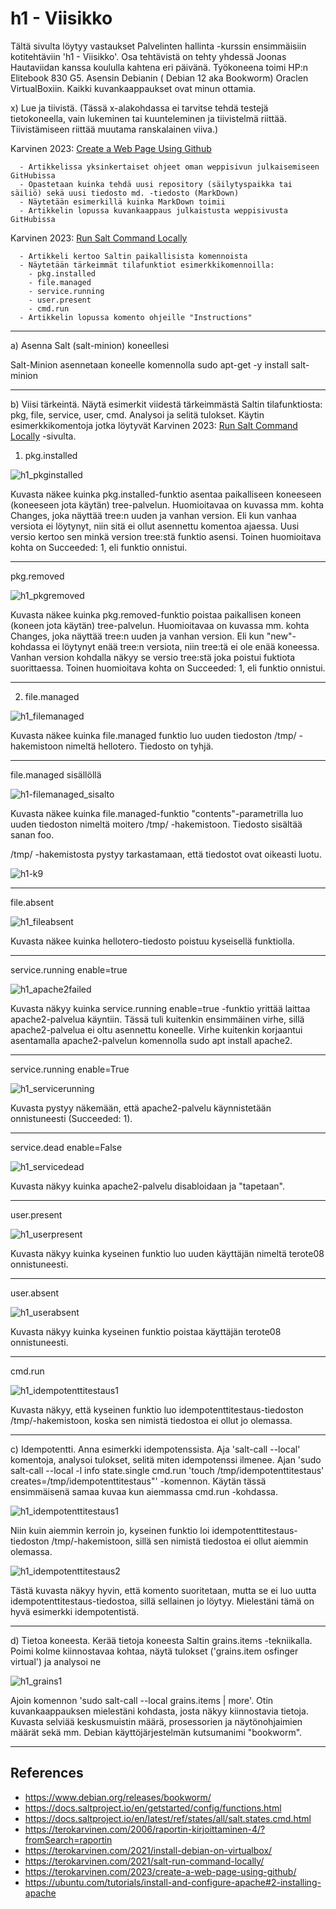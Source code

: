 # h1 - Viisikko

Tältä sivulta löytyy vastaukset Palvelinten hallinta -kurssin ensimmäisiin kotitehtäviin 'h1 - Viisikko'. Osa tehtävistä on tehty yhdessä Joonas Hautaviidan kanssa koululla kahtena eri päivänä. Työkoneena toimi HP:n Elitebook 830 G5. Asensin Debianin ( Debian 12 aka Bookworm) Oraclen VirtualBoxiin. Kaikki kuvankaappaukset ovat minun ottamia.

x) Lue ja tiivistä. (Tässä x-alakohdassa ei tarvitse tehdä testejä tietokoneella, vain lukeminen tai kuunteleminen ja tiivistelmä riittää. Tiivistämiseen riittää muutama ranskalainen viiva.)

   Karvinen 2023: [Create a Web Page Using Github](https://terokarvinen.com/2023/create-a-web-page-using-github/)
   
      - Artikkelissa yksinkertaiset ohjeet oman weppisivun julkaisemiseen GitHubissa
      - Opastetaan kuinka tehdä uusi repository (säilytyspaikka tai säiliö) sekä uusi tiedosto md. -tiedosto (MarkDown)
      - Näytetään esimerkillä kuinka MarkDown toimii
      - Artikkelin lopussa kuvankaappaus julkaistusta weppisivusta GitHubissa

  Karvinen 2023: [Run Salt Command Locally](https://terokarvinen.com/2021/salt-run-command-locally/)
  
      - Artikkeli kertoo Saltin paikallisista komennoista
      - Näytetään tärkeimmät tilafunktiot esimerkkikomennoilla:
        - pkg.installed
        - file.managed
        - service.running
        - user.present
        - cmd.run
      - Artikkelin lopussa komento ohjeille "Instructions"
      
---------------------------------------------------------------------------------------------------------------------------------------------------------------------------  
a) Asenna Salt (salt-minion) koneellesi

Salt-Minion asennetaan koneelle komennolla sudo apt-get -y install salt-minion

-----------------------------------------------------------------------------------------------------------------------------------------------------------------------------
b) Viisi tärkeintä. Näytä esimerkit viidestä tärkeimmästä Saltin tilafunktiosta: pkg, file, service, user, cmd. Analysoi ja selitä tulokset. Käytin esimerkkikomentoja jotka löytyvät Karvinen 2023: [Run Salt Command Locally](https://terokarvinen.com/2021/salt-run-command-locally/) -sivulta.


1. pkg.installed
   
![h1_pkginstalled](https://github.com/ThomasHelminen/Palvelinten-hallinta--course/assets/148875548/8116baea-993f-4ae9-8220-d035d4912a9e)
   
Kuvasta näkee kuinka pkg.installed-funktio asentaa paikalliseen koneeseen (koneeseen jota käytän) tree-palvelun. Huomioitavaa on kuvassa mm. kohta Changes, joka näyttää tree:n uuden ja vanhan version. Eli kun vanhaa versiota ei löytynyt, niin sitä ei ollut asennettu komentoa ajaessa. Uusi versio kertoo sen minkä version tree:stä funktio asensi. Toinen huomioitava kohta on Succeeded: 1, eli funktio onnistui.

---------------------------------------------------------------------------------------------------------------------------------------------------------------------------   
pkg.removed

![h1_pkgremoved](https://github.com/ThomasHelminen/Palvelinten-hallinta--course/assets/148875548/575702a4-c1a0-4a8a-81e3-4b8d5fe3f41c)

Kuvasta näkee kuinka pkg.removed-funktio poistaa paikallisen koneen (koneen jota käytän) tree-palvelun. Huomioitavaa on kuvassa mm. kohta Changes, joka näyttää tree:n uuden ja vanhan version. Eli kun "new"-kohdassa ei löytynyt enää tree:n versiota, niin tree:tä ei ole enää koneessa. Vanhan version kohdalla näkyy se versio tree:stä joka poistui fuktiota suorittaessa. Toinen huomioitava kohta on Succeeded: 1, eli funktio onnistui.

-----------------------------------------------------------------------------------------------------------------------------------------------------------------------------
2. file.managed

![h1_filemanaged](https://github.com/ThomasHelminen/Palvelinten-hallinta--course/assets/148875548/aeac6528-f0ac-4abd-adf4-48d9cbcd1313)

Kuvasta näkee kuinka file.managed funktio luo uuden tiedoston /tmp/ -hakemistoon nimeltä hellotero. Tiedosto on tyhjä.

-----------------------------------------------------------------------------------------------------------------------------------------------------------------------------
   file.managed sisällöllä
   
![h1-filemanaged_sisalto](https://github.com/ThomasHelminen/Palvelinten-hallinta--course/assets/148875548/0c18acea-c9ce-4f45-a2d8-d98e4e7c2388)

Kuvasta näkee kuinka file.managed-funktio "contents"-parametrilla luo uuden tiedoston nimeltä moitero /tmp/ -hakemistoon. Tiedosto sisältää sanan foo.

/tmp/ -hakemistosta pystyy tarkastamaan, että tiedostot ovat oikeasti luotu.

![h1-k9](https://github.com/ThomasHelminen/Palvelinten-hallinta--course/assets/148875548/c1a511f6-9335-4383-a39a-e29103e5d86d)

-----------------------------------------------------------------------------------------------------------------------------------------------------------------------------
  file.absent
  
  ![h1_fileabsent](https://github.com/ThomasHelminen/Palvelinten-hallinta--course/assets/148875548/66126efe-e571-405f-83ee-6b4cf29471db)

  Kuvasta näkee kuinka hellotero-tiedosto poistuu kyseisellä funktiolla.

-----------------------------------------------------------------------------------------------------------------------------------------------------------------------------
  service.running enable=true
  
  ![h1_apache2failed](https://github.com/ThomasHelminen/Palvelinten-hallinta--course/assets/148875548/3abc6de9-28a3-4492-91aa-62fac57d98f2)

  
  Kuvasta näkyy kuinka service.running enable=true -funktio yrittää laittaa apache2-palvelua käyntiin. Tässä tuli kuitenkin ensimmäinen virhe, sillä apache2-palvelua ei oltu   asennettu koneelle. Virhe kuitenkin korjaantui asentamalla apache2-palvelun komennolla sudo apt install apache2. 

-----------------------------------------------------------------------------------------------------------------------------------------------------------------------------
  service.running enable=True
  
  ![h1_servicerunning](https://github.com/ThomasHelminen/Palvelinten-hallinta--course/assets/148875548/794955b5-32b3-44af-9c1b-2d53e2e4de1e)

  Kuvasta pystyy näkemään, että apache2-palvelu käynnistetään onnistuneesti (Succeeded: 1).
  
-----------------------------------------------------------------------------------------------------------------------------------------------------------------------------
  service.dead enable=False
  
  ![h1_servicedead](https://github.com/ThomasHelminen/Palvelinten-hallinta--course/assets/148875548/903e0165-c743-46f9-b032-4db04a7bb481)

  Kuvasta näkyy kuinka apache2-palvelu disabloidaan ja "tapetaan".

-----------------------------------------------------------------------------------------------------------------------------------------------------------------------------
  user.present

  ![h1_userpresent](https://github.com/ThomasHelminen/Palvelinten-hallinta--course/assets/148875548/15a14b0c-998d-4775-b2aa-61b1eb362aa9)

  Kuvasta näkyy kuinka kyseinen funktio luo uuden käyttäjän nimeltä terote08 onnistuneesti.

-----------------------------------------------------------------------------------------------------------------------------------------------------------------------------
  user.absent
  
  ![h1_userabsent](https://github.com/ThomasHelminen/Palvelinten-hallinta--course/assets/148875548/7ea9e5dd-5da7-42f4-8267-8098394f1ab9)

  Kuvasta näkyy kuinka kyseinen funktio poistaa käyttäjän terote08 onnistuneesti.
  
-----------------------------------------------------------------------------------------------------------------------------------------------------------------------------
  cmd.run
  
  ![h1_idempotenttitestaus1](https://github.com/ThomasHelminen/Palvelinten-hallinta--course/assets/148875548/e55f0102-c87e-40a8-9795-0282ac8eb604)

  Kuvasta näkyy, että kyseinen funktio luo idempotenttitestaus-tiedoston /tmp/-hakemistoon, koska sen nimistä tiedostoa ei ollut jo olemassa.
  
-----------------------------------------------------------------------------------------------------------------------------------------------------------------------------
c) Idempotentti. Anna esimerkki idempotenssista. Aja 'salt-call --local' komentoja, analysoi tulokset, selitä miten idempotenssi ilmenee. Ajan 'sudo salt-call --local -l info state.single cmd.run 'touch /tmp/idempotenttitestaus' creates=/tmp/idempotenttitestaus"' -komennon. Käytän tässä ensimmäisenä samaa kuvaa kun aiemmassa cmd.run -kohdassa.

![h1_idempotenttitestaus1](https://github.com/ThomasHelminen/Palvelinten-hallinta--course/assets/148875548/226f6f9a-6195-468b-a959-99973910954c)

Niin kuin aiemmin kerroin jo, kyseinen funktio loi idempotenttitestaus-tiedoston /tmp/-hakemistoon, sillä sen nimistä tiedostoa ei ollut aiemmin olemassa.


![h1_idempotenttitestaus2](https://github.com/ThomasHelminen/Palvelinten-hallinta--course/assets/148875548/51bca58a-b75b-4597-b1b5-1be5882b4566)

Tästä kuvasta näkyy hyvin, että komento suoritetaan, mutta se ei luo uutta idempotenttitestaus-tiedostoa, sillä sellainen jo löytyy. Mielestäni tämä on hyvä esimerkki idempotentistä.

-----------------------------------------------------------------------------------------------------------------------------------------------------------------------------
d) Tietoa koneesta. Kerää tietoja koneesta Saltin grains.items -tekniikalla. Poimi kolme kiinnostavaa kohtaa, näytä tulokset ('grains.item osfinger virtual') ja analysoi ne

![h1_grains1](https://github.com/ThomasHelminen/Palvelinten-hallinta--course/assets/148875548/58331e08-91da-45cb-82bd-78e8ac3cbae8)

Ajoin komennon 'sudo salt-call --local grains.items | more'. Otin kuvankaappauksen mielestäni kohdasta, josta näkyy kiinnostavia tietoja. Kuvasta selviää keskusmuistin määrä, prosessorien ja näytönohjaimien määrät sekä mm. Debian käyttöjärjestelmän kutsumanimi "bookworm".

-----------------------------------------------------------------------------------------------------------------------------------------------------------------------------
## References
- https://www.debian.org/releases/bookworm/
- https://docs.saltproject.io/en/getstarted/config/functions.html
- https://docs.saltproject.io/en/latest/ref/states/all/salt.states.cmd.html
- https://terokarvinen.com/2006/raportin-kirjoittaminen-4/?fromSearch=raportin
- https://terokarvinen.com/2021/install-debian-on-virtualbox/
- https://terokarvinen.com/2021/salt-run-command-locally/
- https://terokarvinen.com/2023/create-a-web-page-using-github/
- https://ubuntu.com/tutorials/install-and-configure-apache#2-installing-apache



